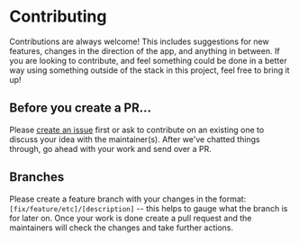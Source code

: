 # Contributing

Contributions are always welcome! This includes suggestions for new features, changes in the direction
of the app, and anything in between. If you are looking to contribute, and feel something could be done
in a better way using something outside of the stack in this project, feel free to bring it up!

## Before you create a PR…
Please [create an issue](https://github.com/brombomb/f1hub/issues) first or ask to contribute on an existing one to discuss your idea with the maintainer(s). After we've chatted things through, go ahead with your work and send over a PR.

## Branches
Please create a feature branch with your changes in the format: `[fix/feature/etc]/[description]` -- this helps to gauge what the branch is for later on.
Once your work is done create a pull request and the maintainers will check the changes and take further actions.
